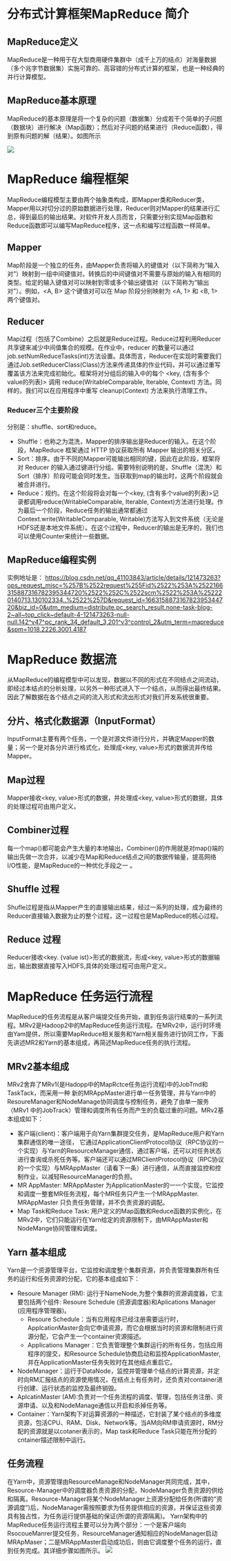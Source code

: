 # 分布式计算框架MapReduce 简介
## MapReduce定义
  MapReduce是一种用于在大型商用硬件集群中（成千上万的结点）对海量数据（多个兆字节数据集）实施可靠的、高容错的分布式计算的框架，也是一种经典的并行计算模型。
## MapReduce基本原理
  MapReduce的基本原理是将一个复杂的问题（数据集）分成若干个简单的子问题（数据块）进行解决（Map函数）；然后对子问题的结果进行（Reduce函数），得到原有问题的解（结果）。如图所示

![](https://gimg2.baidu.com/image_search/src=http%3A%2F%2Fimgsa.baidu.com%2Fexp%2Fw%3D500%2Fsign%3Dceb7a531c0bf6c81f7372ce88c3fb1d7%2Fd53f8794a4c27d1e802e7a9d17d5ad6eddc4385a.jpg&refer=http%3A%2F%2Fimgsa.baidu.com&app=2002&size=f9999,10000&q=a80&n=0&g=0n&fmt=auto?sec=1665752061&t=c56622d431fe713e024cf58823ecba34)
# MapReduce 编程框架
  MapReduce编程模型主要由两个抽象类构成，即Mapper类和Reducer类，Mapper用以对切分过的原始数据进行处理，Reducer则对Mapper的结果进行汇总，得到最后的输出结果。对软件开发人员而言，只需要分别实现Map函数和Reduce函数即可以编写MapReduce程序，这一点和编写过程函数一样简单。
## Mapper
  Map阶段是一个独立的任务，由Mapper负责将输入的键值对（以下简称为“输入对”）映射到一组中间键值对。转换后的中间键值对不需要与原始的输入有相同的类型。给定的输入键值对可以映射到零或多个输出键值对（以下简称为“输出对”）。例如，<A, B> 这个键值对可以在 Map 阶段分别映射为 <A, 1> 和 <B, 1> 两个键值对。
## Reducer
  Map过程（包括了Combine）之后就是Reduce过程。Reduce过程利用Reducer共享键来减少中间值集合的规模。在作业中，reducer 的数量可以通过job.setNumReduceTasks(int)方法设置。具体而言，Reducer在实现时需要我们通过Job.setReducerClass(Class)方法来传递具体的作业代码，并可以通过重写覆盖该方法来完成初始化。框架将对分组后的输入中的每个 <key, (含有多个value的列表)> 调用 reduce(WritableComparable, Iterable<Writable>, Context) 方法。同样的，我们可以在应用程序中重写 cleanup(Context) 方法来执行清理工作。
### Reducer三个主要阶段
  分别是：shuffle、sort和reduce。
  + Shuffle：也称之为混洗，Mapper的排序输出是Reducer的输入。在这个阶段，MapReduce 框架通过 HTTP 协议获取所有 Mapper 输出的相关分区。
  + Sort：排序。由于不同的Mapper可能输出相同的键，因此在此阶段，框架将对 Reducer 的输入通过键进行分组。需要特别说明的是，Shuffle（混洗）和Sort（排序）阶段可能会同时发生。当获取到map的输出时，这两个阶段就会被合并进行。
  + Reduce：规约。在这个阶段将会对每一个<key, (含有多个value的列表)>记录都调用reduce(WritableComparable, Iterable<Writable>, Context)方法进行处理。作为最后一个阶段，Reduce任务的输出通常都通过Context.write(WritableComparable, Writable)方法写入到文件系统（无论是HDFS还是本地文件系统）。在这个过程中，Reducer的输出是无序的，我们也可以使用Counter来统计一些数据。 
## MapReduce编程实例
实例地址是： <https://blog.csdn.net/qq_41103843/article/details/121473263?ops_request_misc=%257B%2522request%255Fid%2522%253A%2522166315887316782395344720%2522%252C%2522scm%2522%253A%252220140713.130102334..%2522%257D&request_id=166315887316782395344720&biz_id=0&utm_medium=distribute.pc_search_result.none-task-blog-2~all~top_click~default-4-121473263-null-null.142^v47^pc_rank_34_default_3,201^v3^control_2&utm_term=mapreduce&spm=1018.2226.3001.4187> 
# MapReduce 数据流
  从MapReduce的编程模型中可以发现，数据以不同的形式在不同结点之间流动，即经过本结点的分析处理，以另外一种形式进入下一个结点，从而得出最终结果。因此了解数据在各个结点之间的流入形式和流出形式对我们开发系统很重要。
## 分片、格式化数据源（InputFormat）
  InputFormat主要有两个任务，一个是对源文件进行分片，并确定Mapper的数量；另一个是对各分片进行格式化，处理成<key, value>形式的数据流并传给Mapper。
## Map过程
  Mapper接收<key, value>形式的数据，并处理成<key, value>形式的数据，具体的处理过程可由用户定义。
## Combiner过程
  每一个map()都可能会产生大量的本地输出，Combiner()的作用就是对map()端的输出先做一次合并，以减少在Map和Reduce结点之间的数据传输量，提高网络I/O性能，是MapReduce的一种优化手段之一 。 
## Shuffle 过程
  Shufle过程是指从Mapper产生的直接输出结果，经过一系列的处理，成为最终的Reducer直接输入数据为止的整个过程，这一过程也是MapReduce的核心过程。
## Reduce 过程
  Reducer接收<key. {value ist}>形式的数据流，形成<key, value>形式的数据输出，输出数据直接写入HDFS,具体的处理过程可由用户定义。
# MapReduce 任务运行流程
  MapReduce的任务流程是从客户端提交任务开始，直到任务运行结束的一系列流程。MRv2是Hadoop2中的MapReduce任务运行流程。在MRv2中，运行时环境由Yam提供，所以需要MapReduce相关服务和Yarn相关服务进行协同工作，下面先讲述MR2和Yarn的基本组成，再简述MapReduce任务的执行流程。
## MRv2基本组成
  MRv2舍弃了MRv1(是Hadopp中的MapRctce任务运行流程)中的JobTmd和TaskTack，而采用一种 新的MRAppMaster进行单一任务管理，并与Yarn中的ResoureManager和NodeManage协同调度与控制任务，避免了由单一服务（MRv1 中的JobTrack）管理和调度所有任务而产生的负载过重的问题。MRv2基本组成如下：
  + 客户端(client)：客户端用于向Yarn集群提交任务，是MapReduce用户和Yarn集群通信的唯一途径， 它通过ApplicationClientProtocol协议（RPC协议的一个实现）与Yarn的ResourceManager通信，通过客户端，还可以对任务状态进行查询或杀死任务等。客户端还可以通过MRClientProtocol协议（RPC协议的一个实现）与MRAppMaster（请看下一条）进行通信，从而直接监控和控制作业，以减轻ResourceManager的负担。
  + MR AppMaster: MRAppMaster 为ApplicationMaster的一一个实现，它监控和调度一整套MR任务流程，每个MR任务只产生一个MRAppMaster. MRAppMaster 只负责任务管理，并不负责资源的调配。
  + Map Task和Reduce Task: 用户定义的Map函数和Reduce函数的实例化，在MRv2中，它们只能运行在Yarn给定的资源限制下，由MRAppMaster和NodeMange协同管理和调度。
## Yarn 基本组成
  Yarn是一个资源管理平台，它监控和调度整个集群资源，并负责管理集群所有任务的运行和任务资源的分配，它的基本组成如下：
  + Resoure Manager (RM): 运行于NameNode,为整个集群的资源调度器，它主要包括两个组件: Resoure Schedule (资源调度器)和Aplications Manager (应用程序管理器)。
    + Resoure Schedule：当有应用程序已经注册需要运行时，ApplcationMaster会向它申请资源，而它会根据当时的资源和限制进行资源分配，它会产生一个container资源描述。
    + Applications Manager：它负责管理整个集群运行的所有任务，包括应用程序的提交，和Resource Schedule协商启动和监控ApplicationMaster, 并在ApplicationMaster任务失败时在其他结点重启它。
  + NodeManager：运行于DataNode，监控并管理单个结点的计算资源，并定时向RM汇报结点的资源使用情况，在结点上有任务时，还负责对container进行创建、运行状态的监控及最终销毁。
  + AplcatinMaster (AM):负责对一个任务流程的调度、管理，包括任务注册、资源申请、以及和NodeManage通信以开启和杀掉任务等。
  + Container：Yarn架构下对运算资源的一种描述，它封装了某个结点的多维度资源，包活CPU、RAM、Disk、Network等。当AM向RM申请资源时，RM分配的资源就是以cotaner表示的，Map task和Reduce Task只能在所分配的cntainer描述限制中运行。
## 任务流程
  在Yarn中，资源管理由ResourceManage和NodeManager共同完成，其中，Resource-Manager中的调度器负责资源的分配，NodeManager负责资源的供给和隔离。Resource-Manager将某个NodeManager上资源分配给任务(所谓的“资源调度”)后，NodeManager需按照要求为任务提供相应的资源，并保证这些资源具有独占性，为任务运行提供基础的保证(所谓的资源隔离)。
  Yarn架构中的MapReduce任务运行流程主要可以分为两个部分：一个是客户端向RsocoueManrer提交任务，ResourceManager通知相应的NodeManager启动MRApMaser；二是MRAppMaster启动成功后，则由它调度整个任务的运行，直到任务完成。其详细步骤如图所示。
![](https://upload-images.jianshu.io/upload_images/27324454-008af12d72d2638f.png?imageMogr2/auto-orient/strip|imageView2/2/w/770/format/webp)

